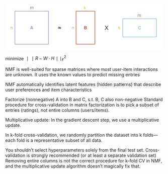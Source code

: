 ![](../../attachments/image/NMF%20Non-negative%20matrix%20factorization-1737837997765.jpeg)

minimize $∣∣R−W⋅H∣∣_F^2​$

NMF is well-suited for sparse matrices where most user-item interactions are unknown. It uses the known values to predict missing entries

NMF automatically identifies latent features (hidden patterns) that describe user preferences and item characteristics

Factorize (nonnegative) A into B and C, s.t. B, C also non-negative
Standard procedure for cross-validation in matrix factorization is to pick a subset of entries (ratings), not entire columns (users/items).

Multiplicative update: In the gradient descent step, we use a multiplicative update.

In k-fold cross-validation, we randomly partition the dataset into k folds—each fold is a representative subset of all data.

You shouldn’t select hyperparameters solely from the final test set.
Cross-validation is strongly recommended (or at least a separate validation set)
Removing entire columns is not the correct procedure for k-fold CV in NMF, and the multiplicative update algorithm doesn’t magically fix that.